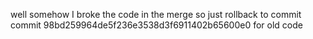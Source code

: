 well somehow I broke the code in the merge so just rollback to commit commit 98bd259964de5f236e3538d3f6911402b65600e0 for old code
